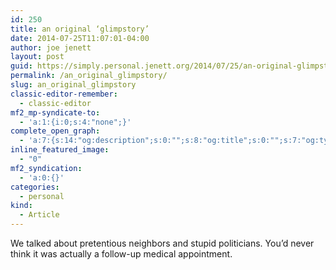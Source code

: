 ```yaml
---
id: 250
title: an original ‘glimpstory’
date: 2014-07-25T11:07:01-04:00
author: joe jenett
layout: post
guid: https://simply.personal.jenett.org/2014/07/25/an-original-glimpstory/
permalink: /an_original_glimpstory/
slug: an_original_glimpstory
classic-editor-remember:
  - classic-editor
mf2_mp-syndicate-to:
  - 'a:1:{i:0;s:4:"none";}'
complete_open_graph:
  - 'a:7:{s:14:"og:description";s:0:"";s:8:"og:title";s:0:"";s:7:"og:type";s:0:"";s:12:"twitter:card";s:7:"summary";s:15:"twitter:creator";s:0:"";s:19:"twitter:description";s:0:"";s:8:"og:image";s:0:"";}'
inline_featured_image:
  - "0"
mf2_syndication:
  - 'a:0:{}'
categories:
  - personal
kind:
  - Article
---
```

We talked about pretentious neighbors and stupid politicians. You’d never think it was actually a follow-up medical appointment.